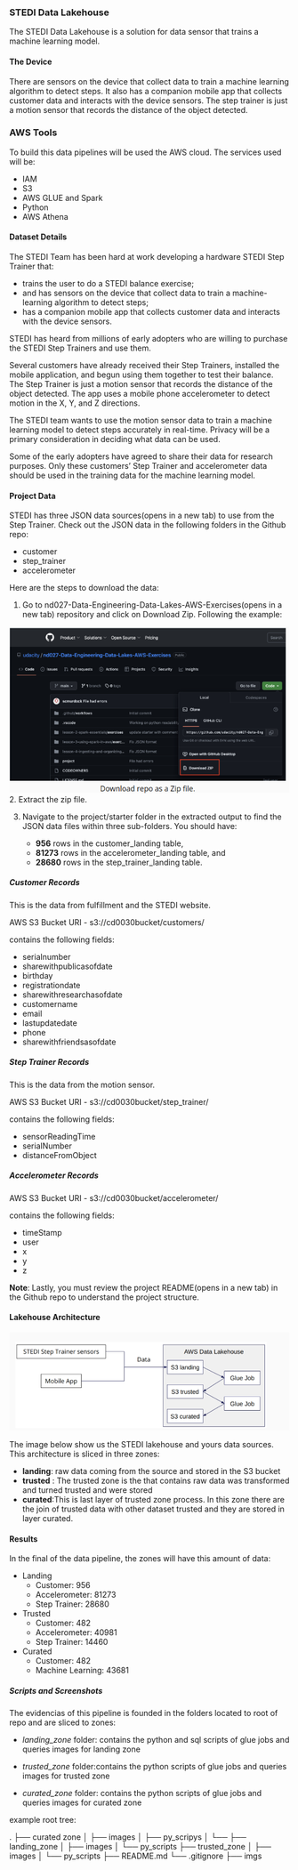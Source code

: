 ### STEDI Data Lakehouse


The STEDI Data Lakehouse is a solution for data sensor that trains a machine learning model.

#### The Device
There are sensors on the device that collect data to train a machine learning algorithm to detect steps. It also has a companion mobile app that collects customer data and interacts with the device sensors. The step trainer is just a motion sensor that records the distance of the object detected.

### AWS Tools

To build this data pipelines will be used the AWS cloud. The services used will be:

- IAM
- S3
- AWS GLUE and Spark
- Python
- AWS Athena

#### Dataset Details
The STEDI Team has been hard at work developing a hardware STEDI Step Trainer that:

- trains the user to do a STEDI balance exercise;
- and has sensors on the device that collect data to train a machine-learning algorithm to detect steps;
- has a companion mobile app that collects customer data and interacts with the device sensors.

STEDI has heard from millions of early adopters who are willing to purchase the STEDI Step Trainers and use them.

Several customers have already received their Step Trainers, installed the mobile application, and begun using them together to test their balance. The Step Trainer is just a motion sensor that records the distance of the object detected. The app uses a mobile phone accelerometer to detect motion in the X, Y, and Z directions.

The STEDI team wants to use the motion sensor data to train a machine learning model to detect steps accurately in real-time. Privacy will be a primary consideration in deciding what data can be used.

Some of the early adopters have agreed to share their data for research purposes. Only these customers’ Step Trainer and accelerometer data should be used in the training data for the machine learning model.

#### Project Data

STEDI has three JSON data sources(opens in a new tab) to use from the Step Trainer. Check out the JSON data in the following folders in the Github repo:

- customer
- step_trainer
- accelerometer

Here are the steps to download the data:

1. Go to nd027-Data-Engineering-Data-Lakes-AWS-Exercises(opens in a new tab) repository and click on Download Zip. Following the example:

![source_data](imgs/repo_stedi_source.png)
2. Extract the zip file.

3. Navigate to the project/starter folder in the extracted output to find the JSON data files within three sub-folders. You should have:


    - **956** rows in the customer_landing table,
    - **81273** rows in the accelerometer_landing table, and
    - **28680** rows in the step_trainer_landing table.

##### Customer Records

This is the data from fulfillment and the STEDI website.

AWS S3 Bucket URI - s3://cd0030bucket/customers/

contains the following fields:

- serialnumber
- sharewithpublicasofdate
- birthday
- registrationdate
- sharewithresearchasofdate
- customername
- email
- lastupdatedate
- phone
- sharewithfriendsasofdate

##### Step Trainer Records

This is the data from the motion sensor.

AWS S3 Bucket URI - s3://cd0030bucket/step_trainer/

contains the following fields:

- sensorReadingTime
- serialNumber
- distanceFromObject

##### Accelerometer Records
AWS S3 Bucket URI - s3://cd0030bucket/accelerometer/

contains the following fields:

- timeStamp
- user
- x
- y
- z

**Note**: Lastly, you must review the project README(opens in a new tab) in the Github repo to understand the project structure.
#### Lakehouse Architecture

![lakehouse](imgs/datalakehouse_workflow.png)

The image below show us the STEDI lakehouse and yours data sources.
This architecture is sliced in three zones:

- **landing**: raw data coming from the source and stored in the S3 bucket
- **trusted** : The trusted zone is the that contains raw data was transformed and turned trusted and were stored
- **curated**:This is last layer of trusted zone process. In this zone there are the join of trusted data with other dataset trusted and they are stored in layer curated. 

#### Results

In the final of the data pipeline, the zones will have this amount of data:

- Landing
    - Customer: 956
    - Accelerometer: 81273
    - Step Trainer: 28680
- Trusted
    - Customer: 482
    - Accelerometer: 40981
    - Step Trainer: 14460
- Curated
    - Customer: 482
    - Machine Learning: 43681

##### Scripts and Screenshots

The evidencias of this pipeline is founded in the folders located to root of repo and are sliced to zones:

- *landing_zone* folder: contains the python and sql scripts of glue jobs and queries images for landing zone

- *trusted_zone* folder:contains the python scripts of glue jobs and queries images for trusted zone

- *curated_zone* folder: contains the python scripts of glue jobs and queries images for curated zone

example root tree:

.
├── curated zone
│   ├── images
│   ├── py_scripys
│   └── 
├── landing_zone
│   ├── images
│   └── py_scripts
├── trusted_zone
│   ├── images
│   └── py_scripts
├── README.md
└── .gitignore
├── imgs




